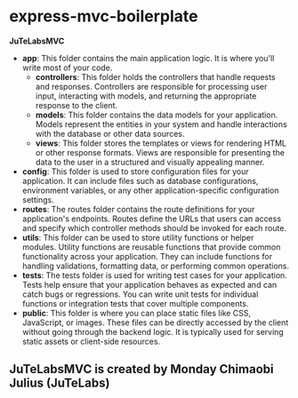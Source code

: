 # express-mvc-boilerplate

**JuTeLabsMVC**
- **app**: This folder contains the main application logic. It is where you'll write most of your code.
  - **controllers**: This folder holds the controllers that handle requests and responses. Controllers are responsible for processing user input, interacting with models, and returning the appropriate response to the client.
  - **models**: This folder contains the data models for your application. Models represent the entities in your system and handle interactions with the database or other data sources.
  - **views**: This folder stores the templates or views for rendering HTML or other response formats. Views are responsible for presenting the data to the user in a structured and visually appealing manner.
- **config**: This folder is used to store configuration files for your application. It can include files such as database configurations, environment variables, or any other application-specific configuration settings.
- **routes**: The routes folder contains the route definitions for your application's endpoints. Routes define the URLs that users can access and specify which controller methods should be invoked for each route.
- **utils**: This folder can be used to store utility functions or helper modules. Utility functions are reusable functions that provide common functionality across your application. They can include functions for handling validations, formatting data, or performing common operations.
- **tests**: The tests folder is used for writing test cases for your application. Tests help ensure that your application behaves as expected and can catch bugs or regressions. You can write unit tests for individual functions or integration tests that cover multiple components.
- **public**: This folder is where you can place static files like CSS, JavaScript, or images. These files can be directly accessed by the client without going through the backend logic. It is typically used for serving static assets or client-side resources.
## JuTeLabsMVC is created by Monday Chimaobi Julius (JuTeLabs)